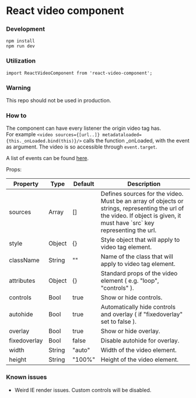 # React video component

### Development
```
npm install
npm run dev
```

### Utilization
```
import ReactVideoComponent from 'react-video-component';
```

### Warning
This repo should not be used in production.

### How to

The component can have every listener the origin video tag has.  
For example `<video sources={[url..]} metadataloaded={this._onLoaded.bind(this)}/>` calls the function _onLoaded, with the event as argument.
The video is so accessible through `event.target`.

A list of events can be found [here](http://www.w3schools.com/tags/ref_av_dom.asp).

Props:

<table>
    <thead>
        <tr>
            <th>Property</th>
            <th>Type</th>
            <th>Default</th>
            <th>Description</th>
        </tr>
    </thead>
    <tbody>
        <tr>
            <td>sources</td>
            <td>Array</td>
            <td>[]</td>
            <td>Defines sources for the video. Must be an array of objects or strings, representing the url of the video. If object is given, it must have `src` key representing the url.</td>
        </tr>
        <tr>
            <td>style</td>
            <td>Object</td>
            <td>{}</td>
            <td>Style object that will apply to video tag element.</td>
        </tr>
        <tr>
            <td>className</td>
            <td>String</td>
            <td>""</td>
            <td>Name of the class that will apply to video tag element.</td>
        </tr>
        <tr>
            <td>attributes</td>
            <td>Object</td>
            <td>{}</td>
            <td>Standard props of the video element ( e.g. "loop", "controls" ).</td>
        </tr>
        <tr>
            <td>controls</td>
            <td>Bool</td>
            <td>true</td>
            <td>Show or hide controls.</td>
        </tr>
        <tr>
            <td>autohide</td>
            <td>Bool</td>
            <td>true</td>
            <td>Automatically hide controls and overlay ( if "fixedoverlay" set to false ).</td>
        </tr>
        <tr>
            <td>overlay</td>
            <td>Bool</td>
            <td>true</td>
            <td>Show or hide overlay.</td>
        </tr>
        <tr>
            <td>fixedoverlay</td>
            <td>Bool</td>
            <td>false</td>
            <td>Disable autohide for overlay.</td>
        </tr>
        <tr>
            <td>width</td>
            <td>String</td>
            <td>"auto"</td>
            <td>Width of the video element.</td>
        </tr>
        <tr>
            <td>height</td>
            <td>String</td>
            <td>"100%"</td>
            <td>Height of the video element.</td>
        </tr>
    </tbody>
</table>

### Known issues

+ Weird IE render issues. Custom controls will be disabled.
